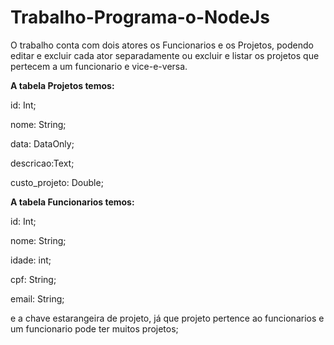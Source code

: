 # Trabalho-Programa-o-NodeJs

O trabalho conta com dois atores os Funcionarios e os Projetos, podendo editar e excluir cada ator separadamente ou excluir e listar os projetos que pertecem a um funcionario e vice-e-versa.

**A tabela Projetos temos:**

id: Int;

nome: String;

data: DataOnly;

descricao:Text;

custo_projeto: Double;


**A tabela Funcionarios temos:**

id: Int;

nome: String;

idade: int;

cpf: String;

email: String;

e a chave estarangeira de projeto, já que projeto pertence ao funcionarios e um funcionario pode ter muitos projetos;
